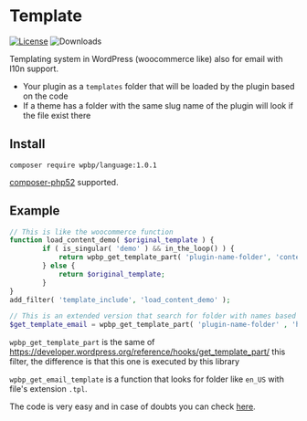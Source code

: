# Template
[![License](https://img.shields.io/badge/License-GPL%20v3-blue.svg)](http://www.gnu.org/licenses/gpl-3.0)
![Downloads](https://img.shields.io/packagist/dt/wpbp/template.svg) 

Templating system in WordPress (woocommerce like) also for email with l10n support.  

* Your plugin as a `templates` folder that will be loaded by the plugin based on the code
* If a theme has a folder with the same slug name of the plugin will look if the file exist there

## Install

`composer require wpbp/language:1.0.1`

[composer-php52](https://github.com/composer-php52/composer-php52) supported.

## Example

```php
// This is like the woocommerce function
function load_content_demo( $original_template ) {
        if ( is_singular( 'demo' ) && in_the_loop() ) {
            return wpbp_get_template_part( 'plugin-name-folder', 'content', 'demo', false, array() ); // The last parameter is for arguments to pass to the template but is not mandatory
        } else {
            return $original_template;
        }
}
add_filter( 'template_include', 'load_content_demo' );

// This is an extended version that search for folder with names based on locales like it_IT
$get_template_email = wpbp_get_template_part( 'plugin-name-folder' , 'header', 'prefix' );
```

`wpbp_get_template_part` is the same of https://developer.wordpress.org/reference/hooks/get_template_part/ this filter, the difference is that this one is executed by this library

`wpbp_get_email_template` is a function that looks for folder like `en_US` with file's extension `.tpl`.

The code is very easy and in case of doubts you can check [here](https://github.com/WPBP/template/blob/master/template.php).


